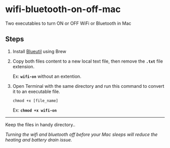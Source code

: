 # wifi-bluetooth-on-off-mac
Two executables to turn ON or OFF WiFi or Bluetooth in Mac

## Steps 

1. Install [Blueutil](https://formulae.brew.sh/formula/blueutil) using Brew

2. Copy both files content to a new local text file, then remove the **`.txt`** file extension.

   Ex: **`wifi-on`** without an extention.

3. Open Terminal with the same directory and run this command to convert it to an executable file.

   `chmod +x [file_name]` 

   Ex: **`chmod +x wifi-on`**

___

Keep the files in handy directory..

*Turning the wifi and bluetooth off before your Mac sleeps will reduce the heating and battery drain issue.*

